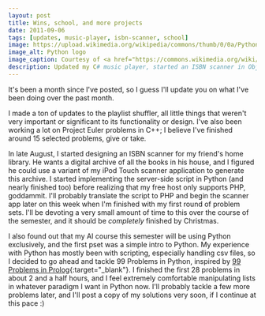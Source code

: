```yaml
---
layout: post
title: Wins, school, and more projects
date: 2011-09-06
tags: [updates, music-player, isbn-scanner, school]
image: https://upload.wikimedia.org/wikipedia/commons/thumb/0/0a/Python.svg/240px-Python.svg.png
image_alt: Python logo
image_caption: Courtesy of <a href="https://commons.wikimedia.org/wiki/File:Python.svg" title="By The people from the Tango! project via Wikimedia Commons">Wikimedia Commons</a>
description: Updated my C# music player, started an ISBN scanner in Objective C for iOS, and tackled 99 problems in Python.
---
```


It's been a month since I've posted, so I guess I'll update you on what I've been doing over the past month.

<!--more-->

I made a ton of updates to the playlist shuffler, all little things that weren't very important or significant to its functionality or design. I've also been working a lot on Project Euler problems in C++; I believe I've finished around 15 selected problems, give or take.

In late August, I started designing an ISBN scanner for my friend's home library. He wants a digital archive of all the books in his house, and I figured he could use a variant of my iPod Touch scanner application to generate this archive. I started implementing the server-side script in Python (and nearly finished too) before realizing that my free host only supports PHP, goddammit. I'll probably translate the script to PHP and begin the scanner app later on this week when I'm finished with my first round of problem sets. I'll be devoting a very small amount of time to this over the course of the semester, and it should be *completely* finished by Christmas.

I also found out that my AI course this semester will be using Python exclusively, and the first pset was a simple intro to Python. My experience with Python has mostly been with scripting, especially handling csv files, so I decided to go ahead and tackle 99 Problems in Python, inspired by [99 Problems in Prolog](https://sites.google.com/site/prologsite/prolog-problems){:target="_blank"}. I finished the first 28 problems in about 2 and a half hours, and I feel extremely comfortable manipulating lists in whatever paradigm I want in Python now. I'll probably tackle a few more problems later, and I'll post a copy of my solutions very soon, if I continue at this pace :)
